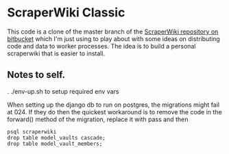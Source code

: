 # ScraperWiki Classic

This code is a clone of the master branch of the [ScraperWiki repository on bitbucket](bitbucket.org/ScraperWiki/scraperwiki) which I'm just using to play about with some ideas on distributing code and data to worker processes.  The idea is to build a personal scraperwiki that is easier to install.


## Notes to self.

. ./env-up.sh to setup required env vars

When setting up the django db to run on postgres, the migrations might fail at 024.  If they do then the quickest workaround is to remove the code in the forward() method of the migration, replace it with pass and then

    psql scraperwiki
    drop table model_vaults cascade;
    drop table model_vault_members;

